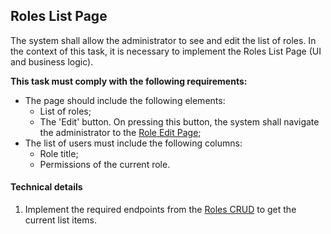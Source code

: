 ## Roles List Page

The system shall allow the administrator to see and edit the list of roles. In the context of this task, it is necessary to implement the Roles List Page (UI and business logic). <br>

**This task must comply with the following requirements:** <br>

  - The page should include the following elements:
    - List of roles;
    - The 'Edit' button. On pressing this button, the system shall navigate the administrator to the [Role Edit Page](role-edit-page.md);
  - The list of users must include the following columns:
    - Role title;    
    - Permissions of the current role.

#### Technical details

1. Implement the required endpoints from the [Roles CRUD](roles-management-endpoints.md) to get the current list items.